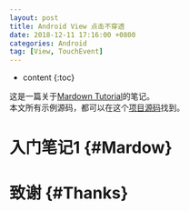 ```yaml
---
layout: post
title: Android View 点击不穿透
date: 2018-12-11 17:16:00 +0800
categories: Android
tag: [View, TouchEvent]
---
```


* content
{:toc}

这是一篇关于[Mardown Tutorial](https://www.markdowntutorial.com/)的笔记。  
本文所有示例源码，都可以在这个[项目源码](https://github.com/hqglichao/hqglichao.github.io)找到。  


入门笔记1                       {#Mardow}
====================================


致谢							{#Thanks}
====================================